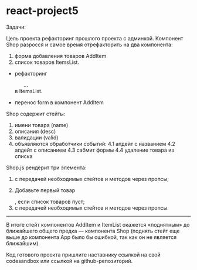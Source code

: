 # react-project5

Задачи:

Цель проекта рефакторинг прошлого проекта с админкой.
Компонент Shop разросся и самое время отрефакторить на два компонента:

1. форма добавления товаров AddItem
2. список товаров ItemsList.

- рефакторинг <ul className="shop">...</ul> в ItemsList.

- перенос form в компонент AddItem

Shop содержит стейты:

1. имени товара (name)
2. описания (desc)
3. валидации (valid)
4. объявляются обработчики событий:
   4.1 апдейт с названием
   4.2 апдейт с описанием
   4.3 сабмит формы
   4.4 удаление товара из списка

Shop.js рендерит три элемента:

1. <AddItem /> с передачей необходимых стейтов и методов через пропсы;
2. <div><p>Добавьте первый товар</p></div>, если список товаров пуст;
3. <ItemList /> с передачей необходимых стейтов и методов через пропсы.

---

В итоге стейт компонентов AddItem и ItemList окажется «поднятным» до ближайшего общего предка — компонента Shop (поднять стейт еще выше до компонента App было бы ошибкой, так как он не является ближайшим).

Код готового проекта пришлите наставнику ссылкой на свой codesandbox или ссылкой на github-репозиторий.
